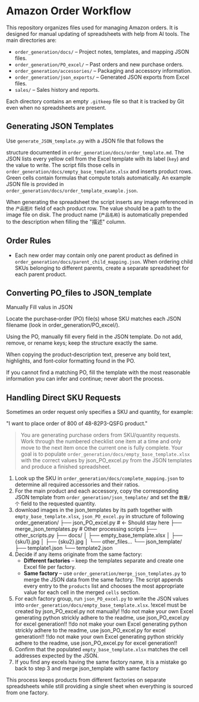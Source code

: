 # Amazon Order Workflow

This repository organizes files used for managing Amazon orders. It is designed for manual updating of spreadsheets with help from AI tools. The main directories are:

- `order_generation/docs/` – Project notes, templates, and mapping JSON files.
- `order_generation/PO_excel/` – Past orders and new purchase orders.
- `order_generation/accessories/` – Packaging and accessory information.
- `order_generation/json_exports/` – Generated JSON exports from Excel files.
- `sales/` – Sales history and reports.

Each directory contains an empty `.gitkeep` file so that it is tracked by Git even when no spreadsheets are present.


## Generating JSON Templates

Use `generate_JSON_template.py` with a JSON file that follows the

structure documented in `order_generation/docs/order_template.md`. The JSON lists every
yellow cell from the Excel template with its label (`key`) and the value
to write. The script fills those cells in `order_generation/docs/empty_base_template.xlsx`
and inserts product rows. Green cells contain formulas that compute totals
automatically.
An example JSON file is provided in `order_generation/docs/order_template_example.json`.

When generating the spreadsheet the script inserts any image referenced in the
`产品图片` field of each product row. The value should be a path to the image
file on disk.  The product name (`产品名称`) is automatically prepended to the
description when filling the "描述" column.


## Order Rules

- Each new order may contain only one parent product as defined in
`order_generation/docs/parent_child_mapping.json`. When ordering child SKUs belonging to
  different parents, create a separate spreadsheet for each parent product.


## Converting PO_files to JSON_template

Manually Fill valus in JSON

Locate the purchase‑order (PO) file(s) whose SKU matches each JSON filename (look in order_generation/PO_excel/).

Using the PO, manually fill every field in the JSON template. Do not add, remove, or rename keys; keep the structure exactly the same.

When copying the product‑description text, preserve any bold text, highlights, and font‑color formatting found in the PO.

If you cannot find a matching PO, fill the template with the most reasonable information you can infer and continue; never abort the process.

## Handling Direct SKU Requests

Sometimes an order request only specifies a SKU and quantity, for example:

"I want to place order of 800 of 48-82P3-QSFG product."


> You are generating purchase orders from SKU/quantity requests. Work through
> the numbered checklist one item at a time and only move to the next item once
> the current one is fully complete. Your goal is to populate
> `order_generation/docs/empty_base_template.xlsx` with the correct values by json_PO_excel.py from
> the JSON templates and produce a finished spreadsheet.

1. Look up the SKU in `order_generation/docs/complete_mapping.json` to
   determine all required accessories and their ratios.
2. For the main product and each accessory, copy the corresponding JSON
   template from `order_generation/json_template/` and set the `数量/个` field to
   the requested quantity.
3. download images in the json_templates by its path together with `empty_base_template.xlsx`, `json_PO_excel.py` in structure of following
      order_generation/
      ├── json_PO_excel.py           # ← Should stay here
      ├── merge_json_templates.py    # Other processing scripts
      ├── other_scripts.py
      ├── docs/
      │   ├── empty_base_template.xlsx
      │   ├── {sku1}.jpg
      │   ├── {sku2}.jpg
      │   └── other_files...
      └── json_template/
         ├── template1.json
         └── template2.json
4. Decide if any items originate from the same factory:
   - **Different factories** – keep the templates separate and create one Excel
     file per factory.
   - **Same factory** – use `order_generation/merge_json_templates.py` to merge
     the JSON data from the same factory. The script appends every entry to the `products` list and
     chooses the most appropriate value for each cell in the merged `cells`
     section.
5. For each factory group, run `json_PO_excel.py` to write the JSON values into
   `order_generation/docs/empty_base_template.xlsx`.
   !excel must be created by json_PO_excel.py not manually!
   !!do not make your own Excel generating python strickly adhere to the readme, use json_PO_excel.py for excel generation!!
   !!do not make your own Excel generating python strickly adhere to the readme, use json_PO_excel.py for excel generation!!
   !!do not make your own Excel generating python strickly adhere to the readme, use json_PO_excel.py for excel generation!!
6. Confirm that the populated `empty_base_template.xlsx` matches the cell
   addresses expected by the JSON. 
7. If you find any excels having the same factory name, it is a mistake go back to step 3 and merge json_template with same factory

This process keeps products from different factories on separate spreadsheets
while still providing a single sheet when everything is sourced from one
factory.
